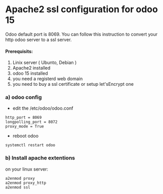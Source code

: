 # Apache2 ssl configuration for odoo 15

Odoo default port is 8069. You can follow this instruction to convert your http odoo server to a ssl server.
#### Prerequisits:
1. Linix server ( Ubunto, Debian )
2. Apache2 installed
3. odoo 15 installed
4. you need a registerd web domain 
5. you need to buy a ssl certificate or setup let'sEncrypt one 

### a) odoo config
- edit the /etc/odoo/odoo.conf
```
http_port = 8069
longpolling_port = 8072
proxy_mode = True 
```
- reboot odoo
```
systemctl restart odoo
```

### b) Install apache extentions
on your linux server:
```
a2enmod proxy
a2enmod proxy_http 
a2enmod ssl
```
